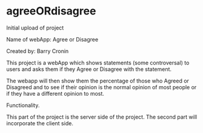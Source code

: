 # agreeORdisagree
Initial upload of project

Name of webApp: Agree or Disagree

Created by: Barry Cronin

This project is a webApp which shows statements (some controversal) to users and asks them if they Agree or Disagree with the statement.

The webapp will then show them the percentage of those who Agreed or Disagreed and to see if their opinion is the normal opinion of most people or if they have a different opinion to most.


Functionality.

This part of the project is the server side of the project. The second part will incorporate the client side.
